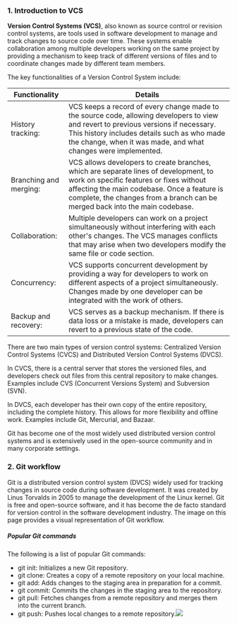 ### 1. Introduction to VCS

**Version Control Systems (VCS)**, also known as source control or revision control systems, are tools used in software development to manage and track changes to source code over time. These systems enable collaboration among multiple developers working on the same project by providing a mechanism to keep track of different versions of files and to coordinate changes made by different team members.

The key functionalities of a Version Control System include:

| Functionality          | Details                                                                                                                                                                                                                                                        |
| ---------------------- | -------------------------------------------------------------------------------------------------------------------------------------------------------------------------------------------------------------------------------------------------------------- |
| History tracking:      | VCS keeps a record of every change made to the source code, allowing developers to view and revert to previous versions if necessary. This history includes details such as who made the change, when it was made, and what changes were implemented.          |
| Branching and merging: | VCS allows developers to create branches, which are separate lines of development, to work on specific features or fixes without affecting the main codebase. Once a feature is complete, the changes from a branch can be merged back into the main codebase. |
| Collaboration:         | Multiple developers can work on a project simultaneously without interfering with each other's changes. The VCS manages conflicts that may arise when two developers modify the same file or code section.                                                     |
| Concurrency:           | VCS supports concurrent development by providing a way for developers to work on different aspects of a project simultaneously. Changes made by one developer can be integrated with the work of others.                                                       |
| Backup and recovery:   | VCS serves as a backup mechanism. If there is data loss or a mistake is made, developers can revert to a previous state of the code.                                                                                                                           |
There are two main types of version control systems: Centralized Version Control Systems (CVCS) and Distributed Version Control Systems (DVCS).

In CVCS, there is a central server that stores the versioned files, and developers check out files from this central repository to make changes. Examples include CVS (Concurrent Versions System) and Subversion (SVN).

In DVCS, each developer has their own copy of the entire repository, including the complete history. This allows for more flexibility and offline work. Examples include Git, Mercurial, and Bazaar.

Git has become one of the most widely used distributed version control systems and is extensively used in the open-source community and in many corporate settings.

### 2. Git workflow

Git is a distributed version control system (DVCS) widely used for tracking changes in source code during software development. It was created by Linus Torvalds in 2005 to manage the development of the Linux kernel. Git is free and open-source software, and it has become the de facto standard for version control in the software development industry. The image on this page provides a visual representation of Git workflow.

##### Popular Git commands

The following is a list of popular Git commands:

- git init: Initializes a new Git repository.
- git clone: Creates a copy of a remote repository on your local machine.
- git add: Adds changes to the staging area in preparation for a commit.
- git commit: Commits the changes in the staging area to the repository.
- git pull: Fetches changes from a remote repository and merges them into the current branch.
- git push: Pushes local changes to a remote repository.![](../../../../meri-public/garden/dd1fe9931f6d73f88a16281da32ce974.png)